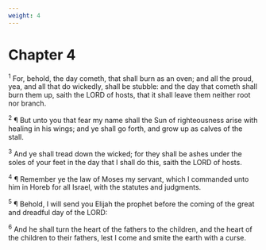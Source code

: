 ```yaml
---
weight: 4
---
```


# Chapter 4

<sup>1</sup> For, behold, the day cometh, that shall burn as an oven; and all the proud, yea, and all that do wickedly, shall be stubble: and the day that cometh shall burn them up, saith the LORD of hosts, that it shall leave them neither root nor branch. 

<sup>2</sup> ¶ But unto you that fear my name shall the Sun of righteousness arise with healing in his wings; and ye shall go forth, and grow up as calves of the stall. 

<sup>3</sup> And ye shall tread down the wicked; for they shall be ashes under the soles of your feet in the day that I shall do this, saith the LORD of hosts. 

<sup>4</sup> ¶ Remember ye the law of Moses my servant, which I commanded unto him in Horeb for all Israel, with the statutes and judgments. 

<sup>5</sup> ¶ Behold, I will send you Elijah the prophet before the coming of the great and dreadful day of the LORD: 

<sup>6</sup> And he shall turn the heart of the fathers to the children, and the heart of the children to their fathers, lest I come and smite the earth with a curse. 

